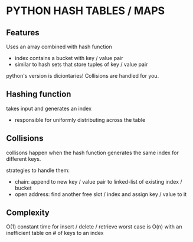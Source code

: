 # PYTHON HASH TABLES / MAPS

## Features
Uses an array combined with hash function
- index contains a bucket with key / value pair
- similar to hash sets that store tuples of key / value pair

python's version is diciontaries! Collisions are handled for you.

## Hashing function
takes input and generates an index
- responsible for uniformly distributing across the table

## Collisions
collisons happen when the hash function generates the same index for different keys.

strategies to handle them:
- chain: append to new key / value pair to linked-list of existing index / bucket
- open address: find another free slot / index and assign key / value to it

## Complexity
O(1) constant time for insert / delete / retrieve
worst case is O(n) with an inefficient table on # of keys to an index